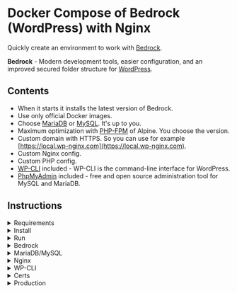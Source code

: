 
# Docker Compose of Bedrock (WordPress) with Nginx

Quickly create an environment to work with [Bedrock](https://roots.io/bedrock).

**Bedrock** - Modern development tools, easier configuration, and an improved secured folder structure for [WordPress](https://es.wordpress.org/).


## Contents

+ When it starts it installs the latest version of Bedrock.
+ Use only official Docker images.
+ Choose [MariaDB](https://hub.docker.com/_/mariadb) or [MySQL](https://hub.docker.com/_/mysql). It's up to you.
+ Maximum optimization with [PHP-FPM](https://hub.docker.com/_/php) of Alpine. You choose the version.
+ Custom domain with HTTPS. So you can use for example [https://local.wp-nginx.com](https://local.wp-nginx.com).
+ Custom Nginx config.
+ Custom PHP config.
+ [WP-CLI](https://wp-cli.org/) included - WP-CLI is the command-line interface for WordPress.
+ [PhpMyAdmin](https://www.phpmyadmin.net/) included - free and open source administration tool for MySQL and MariaDB.


## Instructions

<details>
 <summary>Requirements</summary>

+ [Docker](https://www.docker.com/get-started)
+ [mkcert](https://github.com/FiloSottile/mkcert) for creating the SSL cert.

> `mkcert` needs to be installed like described in Requirements. Read more for [Linux](https://github.com/FiloSottile/mkcert#linux), [Windows](https://github.com/FiloSottile/mkcert#windows) or [macOS](https://github.com/FiloSottile/mkcert#macos).
</details>


<details>
 <summary>Install</summary>

1. Copy `.env.example` in the project root to `.env` and edit your preferences.

    If you use `Linux` or `MacOS` run:

    ```shell
    $ id
    ```
    Copy your `uid` and `gid` into the `USER_ID` and `GROUP_ID` variables.

2. Run:
    ```shell
    $ docker/install.sh
    ```

    This script will create a locally-trusted development certificates. It requires no configuration.


3. Make sure your `/etc/hosts` file has a record for used domain. On Windows the hosts file can be find at `C:\Windows\System32\drivers\etc`. Make sure to open it with admin rights.

    ```
    sudo vi /etc/hosts
    ```

    Add your domain like this:

    ```
    127.0.0.1 local.wp-nginx.com
    ```
</details>

<details>
 <summary>Run</summary>

```shell
docker-compose up -d
```

For the first time only, open the `bedrock/.env` file and customize the variables to your preferences. For example:

```dotenv
DB_NAME='wordpress'
DB_USER='wp_user'
DB_PASSWORD='T00many$ecrets'
DB_HOST='db'
DB_PREFIX='xyz_'
WP_ENV='development'
WP_HOME='https://local.wp-nginx.com'
WP_SITEURL="${WP_HOME}/wp"
```

And now you can open [https://local.wp-nginx.com](https://local.wp-nginx.com) in your browser.
</details>


<details>
 <summary>Bedrock</summary>

If your project is empty it will install the latest version of Bedrock for you.
</details>


<details>
 <summary>MariaDB/MySQL</summary>

Avoid problems in the future defining character-set and collation by environment variables.

Allows you to create a new database or use an existing one.

To create from an existing one, leave the dump inside the docker folder `${DOCKER_PATH}/db/init-db/` before starting the container for the first time.
</details>


<details>
 <summary>Nginx</summary>

It uses templates so it is not necessary to define the domain from the configuration files. Just use the `DOMAIN` environment variable.
</details>


<details>
 <summary>WP-CLI</summary>

The container includes WP-CLI. You can use it from the terminal:

```
$ docker-compose exec --user www-data wordpress wp post list
```

To avoid typing so much you can add to `.bashrc`:
```
alias wpd="docker-compose exec --user www-data wordpress wp"
```
restart your terminal and then:
```
$ wpd post list
```
</details>


<details>
 <summary>Certs</summary>

`mkcert` certificates have a lifetime of 2 years by default. If it expires, just run the `install.sh` script again.
</details>


<details>
 <summary>Production</summary>

Although it is created for development I think it can be easily modified for production.
</details>
